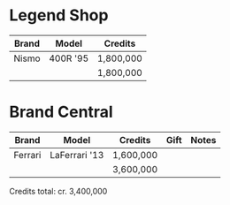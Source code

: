 # Legend Shop

| Brand | Model | Credits |
| ------------- | ------------- | ------------- |
| Nismo | 400R '95 | 1,800,000 |
| | | 1,800,000 |

# Brand Central

| Brand | Model | Credits | Gift | Notes |
| ------------- | ------------- | ------------- | ------------- | ------------- |
| Ferrari | LaFerrari '13 | 1,600,000 | | |
| | | 3,600,000 | | |

Credits total: cr. 3,400,000
